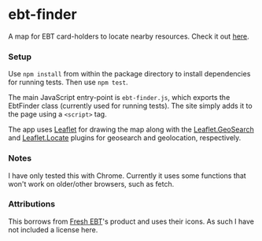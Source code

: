 # ebt-finder
A map for EBT card-holders to locate nearby resources. Check it out [here][1].

### Setup

Use `npm install` from within the package directory to install dependencies for running tests. Then use `npm test`.

The main JavaScript entry-point is `ebt-finder.js`, which exports the EbtFinder class (currently used for running tests). The site simply adds it to the page using a `<script>` tag.
  
The app uses [Leaflet][3] for drawing the map along with the [Leaflet.GeoSearch][4] and [Leaflet.Locate][5] plugins for geosearch and geolocation, respectively.

### Notes

I have only tested this with Chrome. Currently it uses some functions that won't work on older/other browsers, such as fetch.

### Attributions

This borrows from [Fresh EBT][2]'s product and uses their icons. As such I have not included a license here.


[1]: https://rebfrank.github.io/ebt-finder/
[2]: https://www.freshebt.com/
[3]: https://leafletjs.com/
[4]: https://github.com/smeijer/leaflet-geosearch
[5]: https://github.com/domoritz/leaflet-locatecontrol
